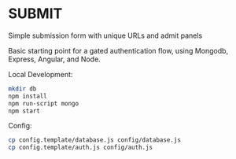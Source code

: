 SUBMIT
==========

Simple submission form with unique URLs and admit panels

Basic starting point for a gated authentication flow, using Mongodb, Express, Angular, and Node.

Local Development:

```sh
mkdir db
npm install
npm run-script mongo
npm start
```

Config:

```sh
cp config.template/database.js config/database.js
cp config.template/auth.js config/auth.js
```

